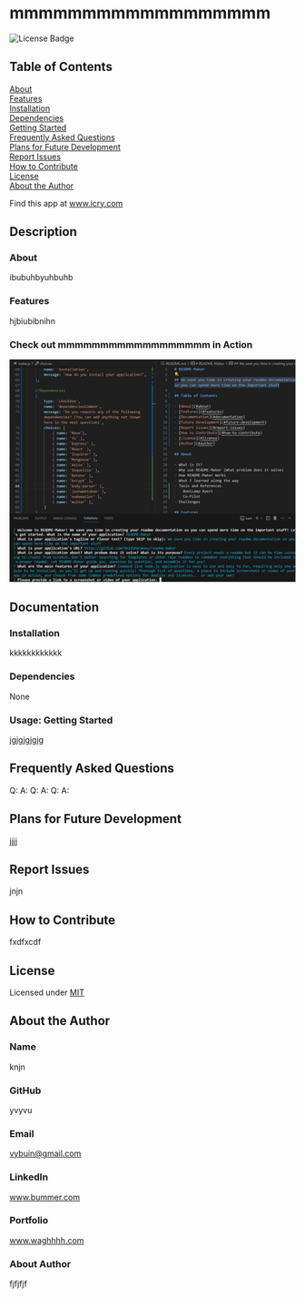 # mmmmmmmmmmmmmmmmmm



![License Badge](https://img.shields.io/badge/License-MIT-blue.svg)

## Table of Contents

[About](#about)  
[Features](#features)  
[Installation](#installation)  
[Dependencies](#dependencies)  
[Getting Started](#usage-getting-started)  
[Frequently Asked Questions](#frequently-asked-questions)  
[Plans for Future Development](#plans-for-future-development)  
[Report Issues](#report-issues)  
[How to Contribute](#how-to-contribute)  
[License](#license)  
[About the Author](#about-the-author)

Find this app at www.icry.com

## Description

### About

ibubuhbyuhbuhb

### Features

hjbiubibnihn

### Check out mmmmmmmmmmmmmmmmmm in Action

![Screenshot/Demo](temp-test.png)

## Documentation

### Installation

kkkkkkkkkkkk
### Dependencies

None 


### Usage: Getting Started

jgjgjgjgjg

## Frequently Asked Questions

Q:
A:
Q:
A:
Q:
A:

## Plans for Future Development

jjjj

## Report Issues

jnjn

## How to Contribute

fxdfxcdf

## License

Licensed under [MIT](https://choosealicense.com/licenses/MIT)

## About the Author

### Name

knjn

### GitHub

yvyvu

### Email

vybuin@gmail.com

### LinkedIn

www.bummer.com

### Portfolio

www.waghhhh.com

### About Author

fjfjfjf
